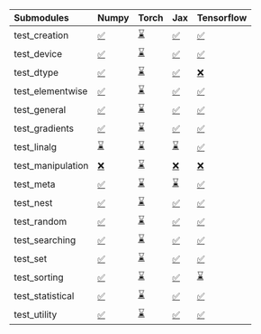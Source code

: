 | Submodules        | Numpy                                                                                                                           | Torch                                                                                                                           | Jax                                                                                                                             | Tensorflow                                                                                                                      |
|:------------------|:--------------------------------------------------------------------------------------------------------------------------------|:--------------------------------------------------------------------------------------------------------------------------------|:--------------------------------------------------------------------------------------------------------------------------------|:--------------------------------------------------------------------------------------------------------------------------------|
| test_creation     | <a href="https://github.com/unifyai/ivy/runs/7970987819?check_suite_focus=true" rel="noopener noreferrer" target="_blank">✅</a> | <a href="https://github.com/unifyai/ivy/runs/7970989765?check_suite_focus=true" rel="noopener noreferrer" target="_blank">⌛</a> | <a href="https://github.com/unifyai/ivy/runs/7970991970?check_suite_focus=true" rel="noopener noreferrer" target="_blank">✅</a> | <a href="https://github.com/unifyai/ivy/runs/7970993917?check_suite_focus=true" rel="noopener noreferrer" target="_blank">✅</a> |
| test_device       | <a href="https://github.com/unifyai/ivy/runs/7970987981?check_suite_focus=true" rel="noopener noreferrer" target="_blank">✅</a> | <a href="https://github.com/unifyai/ivy/runs/7970989894?check_suite_focus=true" rel="noopener noreferrer" target="_blank">⌛</a> | <a href="https://github.com/unifyai/ivy/runs/7970992086?check_suite_focus=true" rel="noopener noreferrer" target="_blank">✅</a> | <a href="https://github.com/unifyai/ivy/runs/7970994060?check_suite_focus=true" rel="noopener noreferrer" target="_blank">✅</a> |
| test_dtype        | <a href="https://github.com/unifyai/ivy/runs/7970988115?check_suite_focus=true" rel="noopener noreferrer" target="_blank">✅</a> | <a href="https://github.com/unifyai/ivy/runs/7970989998?check_suite_focus=true" rel="noopener noreferrer" target="_blank">⌛</a> | <a href="https://github.com/unifyai/ivy/runs/7970992195?check_suite_focus=true" rel="noopener noreferrer" target="_blank">✅</a> | <a href="https://github.com/unifyai/ivy/runs/7970994164?check_suite_focus=true" rel="noopener noreferrer" target="_blank">❌</a> |
| test_elementwise  | <a href="https://github.com/unifyai/ivy/runs/7970988240?check_suite_focus=true" rel="noopener noreferrer" target="_blank">✅</a> | <a href="https://github.com/unifyai/ivy/runs/7970990141?check_suite_focus=true" rel="noopener noreferrer" target="_blank">⌛</a> | <a href="https://github.com/unifyai/ivy/runs/7970992297?check_suite_focus=true" rel="noopener noreferrer" target="_blank">✅</a> | <a href="https://github.com/unifyai/ivy/runs/7970994307?check_suite_focus=true" rel="noopener noreferrer" target="_blank">✅</a> |
| test_general      | <a href="https://github.com/unifyai/ivy/runs/7970988375?check_suite_focus=true" rel="noopener noreferrer" target="_blank">✅</a> | <a href="https://github.com/unifyai/ivy/runs/7970990291?check_suite_focus=true" rel="noopener noreferrer" target="_blank">⌛</a> | <a href="https://github.com/unifyai/ivy/runs/7970992445?check_suite_focus=true" rel="noopener noreferrer" target="_blank">✅</a> | <a href="https://github.com/unifyai/ivy/runs/7970994435?check_suite_focus=true" rel="noopener noreferrer" target="_blank">✅</a> |
| test_gradients    | <a href="https://github.com/unifyai/ivy/runs/7970988516?check_suite_focus=true" rel="noopener noreferrer" target="_blank">✅</a> | <a href="https://github.com/unifyai/ivy/runs/7970990441?check_suite_focus=true" rel="noopener noreferrer" target="_blank">⌛</a> | <a href="https://github.com/unifyai/ivy/runs/7970992545?check_suite_focus=true" rel="noopener noreferrer" target="_blank">✅</a> | <a href="https://github.com/unifyai/ivy/runs/7970994539?check_suite_focus=true" rel="noopener noreferrer" target="_blank">✅</a> |
| test_linalg       | <a href="https://github.com/unifyai/ivy/runs/7970988621?check_suite_focus=true" rel="noopener noreferrer" target="_blank">⌛</a> | <a href="https://github.com/unifyai/ivy/runs/7970990584?check_suite_focus=true" rel="noopener noreferrer" target="_blank">⌛</a> | <a href="https://github.com/unifyai/ivy/runs/7970992655?check_suite_focus=true" rel="noopener noreferrer" target="_blank">⌛</a> | <a href="https://github.com/unifyai/ivy/runs/7970994664?check_suite_focus=true" rel="noopener noreferrer" target="_blank">✅</a> |
| test_manipulation | <a href="https://github.com/unifyai/ivy/runs/7970988726?check_suite_focus=true" rel="noopener noreferrer" target="_blank">❌</a> | <a href="https://github.com/unifyai/ivy/runs/7970990680?check_suite_focus=true" rel="noopener noreferrer" target="_blank">⌛</a> | <a href="https://github.com/unifyai/ivy/runs/7970992761?check_suite_focus=true" rel="noopener noreferrer" target="_blank">❌</a> | <a href="https://github.com/unifyai/ivy/runs/7970994791?check_suite_focus=true" rel="noopener noreferrer" target="_blank">❌</a> |
| test_meta         | <a href="https://github.com/unifyai/ivy/runs/7970988824?check_suite_focus=true" rel="noopener noreferrer" target="_blank">✅</a> | <a href="https://github.com/unifyai/ivy/runs/7970990872?check_suite_focus=true" rel="noopener noreferrer" target="_blank">⌛</a> | <a href="https://github.com/unifyai/ivy/runs/7970992892?check_suite_focus=true" rel="noopener noreferrer" target="_blank">⌛</a> | <a href="https://github.com/unifyai/ivy/runs/7970994898?check_suite_focus=true" rel="noopener noreferrer" target="_blank">✅</a> |
| test_nest         | <a href="https://github.com/unifyai/ivy/runs/7970988974?check_suite_focus=true" rel="noopener noreferrer" target="_blank">✅</a> | <a href="https://github.com/unifyai/ivy/runs/7970991002?check_suite_focus=true" rel="noopener noreferrer" target="_blank">⌛</a> | <a href="https://github.com/unifyai/ivy/runs/7970993042?check_suite_focus=true" rel="noopener noreferrer" target="_blank">✅</a> | <a href="https://github.com/unifyai/ivy/runs/7970995041?check_suite_focus=true" rel="noopener noreferrer" target="_blank">✅</a> |
| test_random       | <a href="https://github.com/unifyai/ivy/runs/7970989092?check_suite_focus=true" rel="noopener noreferrer" target="_blank">✅</a> | <a href="https://github.com/unifyai/ivy/runs/7970991157?check_suite_focus=true" rel="noopener noreferrer" target="_blank">⌛</a> | <a href="https://github.com/unifyai/ivy/runs/7970993177?check_suite_focus=true" rel="noopener noreferrer" target="_blank">✅</a> | <a href="https://github.com/unifyai/ivy/runs/7970995174?check_suite_focus=true" rel="noopener noreferrer" target="_blank">✅</a> |
| test_searching    | <a href="https://github.com/unifyai/ivy/runs/7970989206?check_suite_focus=true" rel="noopener noreferrer" target="_blank">✅</a> | <a href="https://github.com/unifyai/ivy/runs/7970991317?check_suite_focus=true" rel="noopener noreferrer" target="_blank">⌛</a> | <a href="https://github.com/unifyai/ivy/runs/7970993305?check_suite_focus=true" rel="noopener noreferrer" target="_blank">✅</a> | <a href="https://github.com/unifyai/ivy/runs/7970995301?check_suite_focus=true" rel="noopener noreferrer" target="_blank">✅</a> |
| test_set          | <a href="https://github.com/unifyai/ivy/runs/7970989305?check_suite_focus=true" rel="noopener noreferrer" target="_blank">✅</a> | <a href="https://github.com/unifyai/ivy/runs/7970991443?check_suite_focus=true" rel="noopener noreferrer" target="_blank">⌛</a> | <a href="https://github.com/unifyai/ivy/runs/7970993411?check_suite_focus=true" rel="noopener noreferrer" target="_blank">✅</a> | <a href="https://github.com/unifyai/ivy/runs/7970995412?check_suite_focus=true" rel="noopener noreferrer" target="_blank">✅</a> |
| test_sorting      | <a href="https://github.com/unifyai/ivy/runs/7970989424?check_suite_focus=true" rel="noopener noreferrer" target="_blank">✅</a> | <a href="https://github.com/unifyai/ivy/runs/7970991560?check_suite_focus=true" rel="noopener noreferrer" target="_blank">⌛</a> | <a href="https://github.com/unifyai/ivy/runs/7970993556?check_suite_focus=true" rel="noopener noreferrer" target="_blank">✅</a> | <a href="https://github.com/unifyai/ivy/runs/7970995549?check_suite_focus=true" rel="noopener noreferrer" target="_blank">⌛</a> |
| test_statistical  | <a href="https://github.com/unifyai/ivy/runs/7970989538?check_suite_focus=true" rel="noopener noreferrer" target="_blank">✅</a> | <a href="https://github.com/unifyai/ivy/runs/7970991671?check_suite_focus=true" rel="noopener noreferrer" target="_blank">⌛</a> | <a href="https://github.com/unifyai/ivy/runs/7970993674?check_suite_focus=true" rel="noopener noreferrer" target="_blank">✅</a> | <a href="https://github.com/unifyai/ivy/runs/7970995672?check_suite_focus=true" rel="noopener noreferrer" target="_blank">✅</a> |
| test_utility      | <a href="https://github.com/unifyai/ivy/runs/7970989649?check_suite_focus=true" rel="noopener noreferrer" target="_blank">✅</a> | <a href="https://github.com/unifyai/ivy/runs/7970991783?check_suite_focus=true" rel="noopener noreferrer" target="_blank">⌛</a> | <a href="https://github.com/unifyai/ivy/runs/7970993796?check_suite_focus=true" rel="noopener noreferrer" target="_blank">✅</a> | <a href="https://github.com/unifyai/ivy/runs/7970995818?check_suite_focus=true" rel="noopener noreferrer" target="_blank">✅</a> |